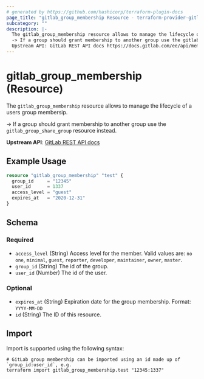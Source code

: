 ```yaml
---
# generated by https://github.com/hashicorp/terraform-plugin-docs
page_title: "gitlab_group_membership Resource - terraform-provider-gitlab"
subcategory: ""
description: |-
  The gitlab_group_membership resource allows to manage the lifecycle of a users group membersip.
  -> If a group should grant membership to another group use the gitlab_group_share_group resource instead.
  Upstream API: GitLab REST API docs https://docs.gitlab.com/ee/api/members.html
---
```


# gitlab_group_membership (Resource)

The `gitlab_group_membership` resource allows to manage the lifecycle of a users group membersip.

-> If a group should grant membership to another group use the `gitlab_group_share_group` resource instead.

**Upstream API**: [GitLab REST API docs](https://docs.gitlab.com/ee/api/members.html)

## Example Usage

```terraform
resource "gitlab_group_membership" "test" {
  group_id     = "12345"
  user_id      = 1337
  access_level = "guest"
  expires_at   = "2020-12-31"
}
```

<!-- schema generated by tfplugindocs -->
## Schema

### Required

- `access_level` (String) Access level for the member. Valid values are: `no one`, `minimal`, `guest`, `reporter`, `developer`, `maintainer`, `owner`, `master`.
- `group_id` (String) The id of the group.
- `user_id` (Number) The id of the user.

### Optional

- `expires_at` (String) Expiration date for the group membership. Format: `YYYY-MM-DD`
- `id` (String) The ID of this resource.

## Import

Import is supported using the following syntax:

```shell
# GitLab group membership can be imported using an id made up of `group_id:user_id`, e.g.
terraform import gitlab_group_membership.test "12345:1337"
```
